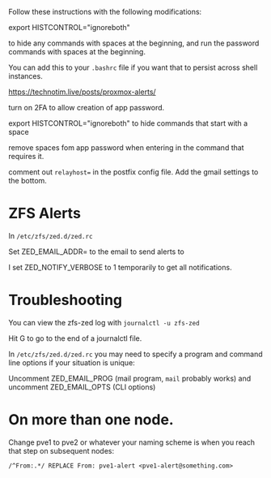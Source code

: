 Follow these instructions with the following modifications:

export HISTCONTROL="ignoreboth"

to hide any commands with spaces at the beginning, and run the password commands with spaces at the beginning.

You can add this to your `.bashrc` file if you want that to persist across shell instances.

https://technotim.live/posts/proxmox-alerts/

turn on 2FA to allow creation of app password.

export HISTCONTROL="ignoreboth" to hide commands that start with a space

remove spaces fom app password when entering in the command that requires it.

comment out `relayhost=` in the postfix config file. Add the gmail settings to the bottom.

# ZFS Alerts

In `/etc/zfs/zed.d/zed.rc`

Set ZED_EMAIL_ADDR=
to the email to send alerts to

I set ZED_NOTIFY_VERBOSE to 1 temporarily to get all notifications.

# Troubleshooting

You can view the zfs-zed log with `journalctl -u zfs-zed`

Hit G to go to the end of a journalctl file.

In `/etc/zfs/zed.d/zed.rc`
you may need to specify a program and command line options if your situation is unique:

Uncomment ZED_EMAIL_PROG (mail program, `mail` probably works) and uncomment ZED_EMAIL_OPTS (CLI options)

# On more than one node.

Change pve1 to pve2 or whatever your naming scheme is when you reach that step on subsequent nodes:

`/^From:.*/ REPLACE From: pve1-alert <pve1-alert@something.com>`
